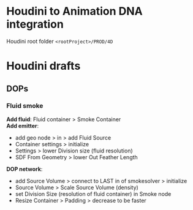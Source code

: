 # Houdini to Animation DNA integration
Houdini root folder `<rootProject>/PROD/4D`

# Houdini drafts
## DOPs
### Fluid smoke
**Add fluid**: Fluid container > Smoke Container  
**Add emitter**:
- add geo node > in > add Fluid Source
- Container settings > initialize
- Settings > lower Division size (fluid resolution) 
- SDF From Geometry > lower Out Feather Length  

**DOP network**:
- add Source Volume > connect to LAST in of smokesolver > initialize
- Source Volume > Scale Source Volume (density)
- set Division Size (resolution of fluid container) in Smoke node
- Resize Container > Padding > decrease to be faster

